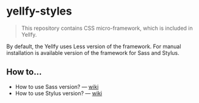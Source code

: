 # yellfy-styles

> This repository contains CSS micro-framework, which is included in Yellfy.

By default, the Yellfy uses Less version of the framework. For manual installation is available version of the framework for Sass and Stylus. 

## How to...

  * How to use Sass version? — [wiki](https://github.com/mrmlnc/yellfy/wiki/How-to-use-Sass-version-of-the-framework-with-Yellfy%3F)
  * How to use Stylus version? — [wiki](https://github.com/mrmlnc/yellfy/wiki/How-to-use-Stylus-version-of-the-framework-with-Yellfy%3F)
